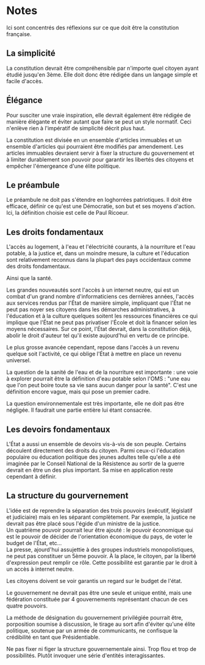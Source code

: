 # Notes

Ici sont concentrés des réflexions sur ce que doit être la constitution française.

## La simplicité

La constitution devrait être compréhensible par n'importe quel citoyen ayant étudié jusqu'en 3ème. Elle doit donc être rédigée dans un langage simple et facile d'accès.

## Élégance

Pour susciter une vraie inspiration, elle devrait également être rédigée de manière élégante et éviter autant que faire se peut un style normatif. Ceci n'enlève rien à l'impératif de simplicité décrit plus haut.

La constitution est divisée en un ensemble d'articles immuables et un ensemble d'articles qui pourraient être modifiés par amendement. Les articles immuables devraient servir à fixer la structure du gouvernement et à limiter durablement son pouvoir pour garantir les libertés des citoyens et empêcher l'émergeance d'une élite politique.

## Le préambule

Le préambule ne doit pas s'étendre en loghorrées patriotiques. Il doit être efficace, définir ce qu'est une Démocratie, son but et ses moyens d'action.
Ici, la définition choisie est celle de Paul Ricoeur.

## Les droits fondamentaux

L'accès au logement, à l'eau et l'électricité courants, à la nourriture et l'eau potable, à la justice et, dans un moindre mesure, la culture et l'éducation sont relativement reconnus dans la plupart des pays occidentaux comme des droits fondamentaux.

Ainsi que la santé.

Les grandes nouveautés sont l'accès à un internet neutre, qui est un combat d'un grand nombre d'informaticiens ces dernières années, l'accès aux services rendus par l'État de manière simple, impliquant que l'État ne peut pas noyer ses citoyens dans les démarches administratives, à l'éducation et à la culture quelques soitent les ressources financières ce qui implique que l'État ne peut pas privatiser l'École et doit la financer selon les moyens nécessaires. Sur ce point, l'État devrait, dans la constitution déjà, abolir le droit d'auteur tel qu'il existe aujourd'hui en vertu de ce principe.

Le plus grosse avancée cependant, repose dans l'accès à un revenu quelque soit l'activité, ce qui oblige l'État à mettre en place un revenu universel.

La question de la sanité de l'eau et de la nourriture est importante : une voie à explorer pourrait être la définition d'eau potable selon l'OMS : "une eau que l'on peut boire toute sa vie sans aucun danger pour la santé". C'est une définition encore vague, mais qui pose un premier cadre.

La question environnementale est très importante, elle ne doit pas être négligée. Il faudrait une partie entière lui étant consacrée.

## Les devoirs fondamentaux

L'État a aussi un ensemble de devoirs vis-à-vis de son peuple. Certains découlent directement des droits du citoyen. Parmi ceux-ci l'éducation populaire ou éducation politique des jeunes adultes telle qu'elle a été imaginée par le Conseil National de la Résistence au sortir de la guerre devrait en être un des plus important. Sa mise en application reste cependant à définir.

## La structure du gourvernement

L'idée est de reprendre la séparation des trois pouvoirs (exécutif, législatif et judiciaire) mais en les séparant complètement. Par exemple, la justice ne devrait pas être placé sous l'égide d'un ministre de la justice.  
Un quatrième pouvoir pourrait leur être ajouté : le pouvoir économique qui est le pouvoir de décider de l'orientation économique du pays, de voter le budget de l'État, etc...  
La presse, ajourd'hui assujettie à des groupes industriels monopolistiques, ne peut pas constituer un 5ème pouvoir. À la place, le citoyen, par la liberté d'expression peut remplir ce rôle. Cette possibilité est garantie par le droit à un accès à internet neutre.  

Les citoyens doivent se voir garantis un regard sur le budget de l'état.

Le gouvernement ne devrait pas être une seule et unique entité, mais une fédération constituée par 4 gouvernements représentant chacun de ces quatre pouvoirs.  

La méthode de désignation du gouvernement privilégiée pourrait être, porposition soumise à discussion, le tirage au sort afin d'éviter qu'une élite politique, soutenue par un armée de communicants, ne confisque la crédibilité en tant que Présidentiable.

Ne pas fixer ni figer la structure gouvernementale ainsi. Trop flou et trop de possibilités. Plutôt invoquer une série d'entités interagissantes.
